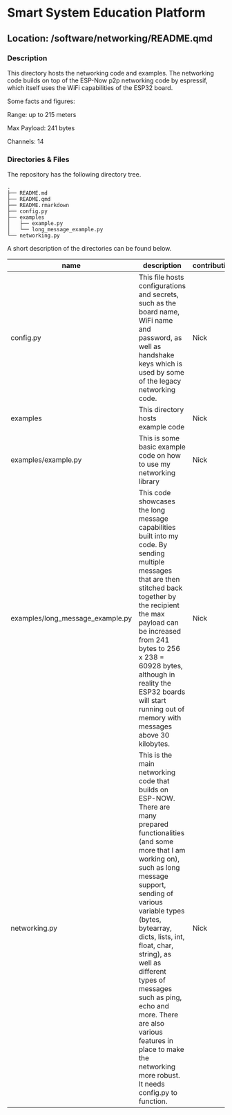 

# Smart System Education Platform

## Location: /software/networking/README.qmd

### Description

This directory hosts the networking code and examples. The networking
code builds on top of the ESP-Now p2p networking code by espressif,
which itself uses the WiFi capabilities of the ESP32 board.

Some facts and figures:

Range: up to 215 meters

Max Payload: 241 bytes

Channels: 14

### Directories & Files

The repository has the following directory tree.

    .
    ├── README.md
    ├── README.qmd
    ├── README.rmarkdown
    ├── config.py
    ├── examples
    │   ├── example.py
    │   └── long_message_example.py
    └── networking.py

A short description of the directories can be found below.

| name | description | contribution |
|----|----|----|
| config.py | This file hosts configurations and secrets, such as the board name, WiFi name and password, as well as handshake keys which is used by some of the legacy networking code. | Nick |
| examples | This directory hosts example code | Nick |
| examples/example.py | This is some basic example code on how to use my networking library | Nick |
| examples/long_message_example.py | This code showcases the long message capabilities built into my code. By sending multiple messages that are then stitched back together by the recipient the max payload can be increased from 241 bytes to 256 x 238 = 60928 bytes, although in reality the ESP32 boards will start running out of memory with messages above 30 kilobytes. | Nick |
| networking.py | This is the main networking code that builds on ESP-NOW. There are many prepared functionalities (and some more that I am working on), such as long message support, sending of various variable types (bytes, bytearray, dicts, lists, int, float, char, string), as well as different types of messages such as ping, echo and more. There are also various features in place to make the networking more robust. It needs config.py to function. | Nick |
